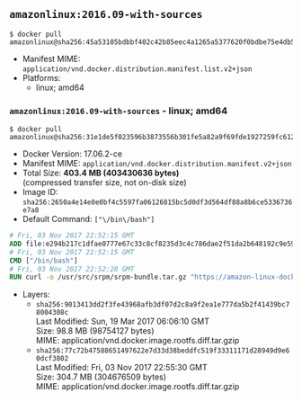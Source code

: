 ## `amazonlinux:2016.09-with-sources`

```console
$ docker pull amazonlinux@sha256:45a53105bdbbf402c42b85eec4a1265a5377620f0bdbe75e4db56b927b2ae3f2
```

-	Manifest MIME: `application/vnd.docker.distribution.manifest.list.v2+json`
-	Platforms:
	-	linux; amd64

### `amazonlinux:2016.09-with-sources` - linux; amd64

```console
$ docker pull amazonlinux@sha256:31e1de5f023596b3873556b301fe5a82a9f69fde1927259fc612b7df5cef304a
```

-	Docker Version: 17.06.2-ce
-	Manifest MIME: `application/vnd.docker.distribution.manifest.v2+json`
-	Total Size: **403.4 MB (403430636 bytes)**  
	(compressed transfer size, not on-disk size)
-	Image ID: `sha256:2650a4e14e0e0bf4c5597fa06126815bc5d0df3d564df88a8b6ce5336736e7a8`
-	Default Command: `["\/bin\/bash"]`

```dockerfile
# Fri, 03 Nov 2017 22:52:15 GMT
ADD file:e294b217c1dfae0777e67c33c8cf8235d3c4c786dae2f51da2b648192c9e59d4 in / 
# Fri, 03 Nov 2017 22:52:15 GMT
CMD ["/bin/bash"]
# Fri, 03 Nov 2017 22:52:28 GMT
RUN curl -o /usr/src/srpm/srpm-bundle.tar.gz "https://amazon-linux-docker-sources.s3-accelerate.amazonaws.com/srpm-bundle.tar.gz?versionId=IGTZ.Uzl4n4Vmg1z88gcQ0zKpHdgEUIW"  && echo "83e8a2a80e6607e89dc2a7848ccd1e5487970267bd95eb96512c706307092328 /usr/src/srpm/srpm-bundle.tar.gz" | sha256sum -c -
```

-	Layers:
	-	`sha256:9013413dd2f3fe43968afb3df07d2c8a9f2ea1e777da5b2f41439bc78004308c`  
		Last Modified: Sun, 19 Mar 2017 06:06:10 GMT  
		Size: 98.8 MB (98754127 bytes)  
		MIME: application/vnd.docker.image.rootfs.diff.tar.gzip
	-	`sha256:77c72b47588651497622e7d33d38beddfc519f33311171d28949d9e60dcf3802`  
		Last Modified: Fri, 03 Nov 2017 22:55:30 GMT  
		Size: 304.7 MB (304676509 bytes)  
		MIME: application/vnd.docker.image.rootfs.diff.tar.gzip
